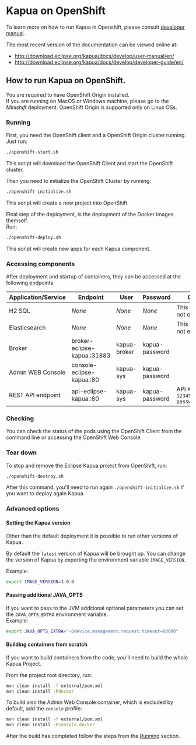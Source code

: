 # Kapua on OpenShift

To learn more on how to run Kapua in Openshift, please consult [developer manual](https://github.com/eclipse/kapua/blob/develop/docs/developer-guide/en/running.md#openshift).

The most recent version of the documentation can be viewed online at:

* http://download.eclipse.org/kapua/docs/develop/user-manual/en/
* http://download.eclipse.org/kapua/docs/develop/developer-guide/en/

## How to run Kapua on OpenShift.

You are required to have OpenShift Origin installed.<br>
If you are running on MacOS or Windows machine, please go to the _Minishift_ deployment.
OpenShift Origin is supported only on Linux OSs.

### Running
First, you need the OpenShift client and a OpenShift Origin cluster running.<br>
Just run:
```bash
./openshift-start.sh
```
This script will download the OpenShift Client and start the OpenShift cluster.

Then you need to initialize the OpenShift Cluster by running:
```bash
./openshift-initialize.sh
```
This script will create a new project into OpenShift.

Final step of the deployment, is the deployment of the Docker images themself.<br>
Run:
```bash
./openshift-deploy.sh
```
This script will create new apps for each Kapua component.

### Accessing components
After deployment and startup of containers, they can be accessed at the following endpoints

| Application/Service | Endpoint                                              | User         | Password       | Others                            |
|---------------------|-------------------------------------------------------|--------------|----------------|-----------------------------------|
| H2 SQL              | _None_                                                | _None_       | _None_         | This service is not exposed       |
| Elasticsearch       | _None_                                                | _None_       | _None_         | This service is not exposed       |
| Broker              | broker-eclipse-kapua.<openshift-default-domain>:31883 | kapua-broker | kapua-password |                                   |
| Admin WEB Console   | console-eclipse-kapua.<openshift-default-domain>:80   | kapua-sys    | kapua-password |                                   |
| REST API endpoint   | api-eclipse-kapua.<openshift-default-domain>:80       | kapua-sys    | kapua-password | API KEY: `12345678kapua-password` |

### Checking
You can check the status of the pods using the OpenShift Client from the command line or accessing the OpenShift Web Console.


### Tear down
To stop and remove the Eclipse Kapua project from OpenShift, run:
```bash
./openshift-destroy.sh
```
After this command, you'll need to run again `./openshift-initialize.sh` if you want to deploy again Kapua.

### Advanced options

#### Setting the Kapua version
Other than the default deployment it is possible to run other versions of Kapua.

By default the `latest` version of Kapua will be brought up.
You can change the version of Kapua by exporting the environment variable `IMAGE_VERSION`.

Example:
```bash
export IMAGE_VERSION=1.0.0
``` 

#### Passing additional JAVA_OPTS
If you want to pass to the JVM additional optional parameters you can set the `JAVA_OPTS_EXTRA` environment variable.<br>
Example:
```bash
export JAVA_OPTS_EXTRA="-Ddevice.management.request.timeout=60000"
``` 

#### Building containers from scratch
If you want to build containers from the code, you'll need to build the whole Kapua Project.

From the project root directory, run:
```bash
mvn clean install -f external/pom.xml
mvn clean install -Pdocker
```

To build also the Admin Web Console container, which is excluded by default, add the `console` profile:
```bash
mvn clean install -f external/pom.xml
mvn clean install -Pconsole,docker
```

After the build has completed follow the steps from the [Running](#Running) section.